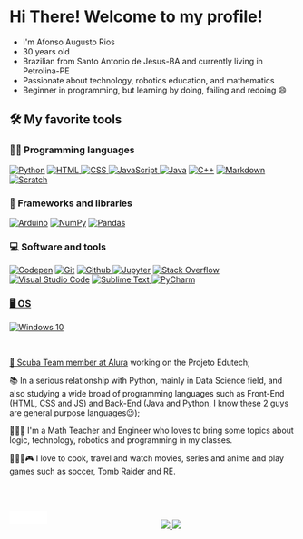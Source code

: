 # Hi There! Welcome to my profile!

- I'm Afonso Augusto Rios
- 30 years old
- Brazilian from Santo Antonio de Jesus-BA and currently living in Petrolina-PE
- Passionate about technology, robotics education, and mathematics
- Beginner in programming, but learning by doing, failing and redoing 😄

<!-- Some badges are from https://github.com/Ileriayo/markdown-badges and https://github.com/DenverCoder1 -->

## 🛠️ My favorite tools

### 👨‍💻 Programming languages

<p>
   <a href="#"><img alt="Python" src="https://img.shields.io/badge/Python%20-%2314354C.svg?logo=python&logoColor=white"></a>
   <a href="#"><img alt="HTML" src="https://img.shields.io/badge/-HTML-05122A?style=flat&logo=HTML5">
   <a href="#"><img alt="CSS" src="https://img.shields.io/badge/-CSS-05122A?style=flat&logo=CSS3&logoColor=1572B6">
   <a href="#"><img alt="JavaScript" src="https://img.shields.io/badge/-JavaScript-05122A?style=flat&logo=javascript">
   <a href="#"><img alt="Java" src="https://img.shields.io/badge/Java-%23007396.svg?logo=java&logoColor=white"></a>
   <a href="#"><img alt="C++" src="https://img.shields.io/badge/C++%20-%2300599C.svg?logo=c%2B%2B&logoColor=white"></a>
   <a href="#"><img alt="Markdown" src="https://img.shields.io/badge/Markdown-%23000000.svg?logo=markdown&logoColor=white"></a>   
   <a href="#"><img alt="Scratch" src="https://img.shields.io/badge/Scratch%20-%234D97FF.svg?logo=scratch&logoColor=white"></a>
</p>

### 🧰 Frameworks and libraries

<p>
    <a href="#"><img alt="Arduino" src="https://img.shields.io/badge/-Arduino-00979D?logo=Arduino&logoColor=white"></a>
    <a href="#"><img alt="NumPy" src="https://img.shields.io/badge/Numpy%20-%23013243.svg?logo=numpy&logoColor=white"></a>
    <a href="#"><img alt="Pandas" src="https://img.shields.io/badge/Pandas%20-%23150458.svg?logo=pandas&logoColor=white"></a>
</p>

### 💻 Software and tools

<p>
    <a href="#"><img alt="Codepen" src="https://img.shields.io/badge/Codepen-000000.svg?logo=codepen&logoColor=white"></a>
    <a href="#"><img alt="Git" src="https://img.shields.io/badge/Git%20-%23F05033.svg?logo=git&logoColor=white"></a>
    <a href="#"><img alt="Github" src="https://img.shields.io/badge/-GitHub-05122A?style=flat&logo=github">
    <a href="#"><img alt="Jupyter" src="https://img.shields.io/badge/Jupyter%20-%23F37626.svg?logo=Jupyter&logoColor=white"></a>
    <a href="#"><img alt="Stack Overflow" src="https://img.shields.io/badge/-Stack%20Overflow-FE7A16?logo=stack-overflow&logoColor=white"></a>
    <a href="#"><img alt="Visual Studio Code" src="https://img.shields.io/badge/Visual%20Studio%20Code-0078d7.svg?logo=visual-studio-code&logoColor=white"></a>
    <a href="#"><img alt="Sublime Text" src="https://img.shields.io/badge/sublime_text-%23575757.svg?style=for-the-badge&logo=sublime-text&logoColor=important"/>
    <a href="#"><img alt="PyCharm" src="https://img.shields.io/badge/pycharm-143?style=for-the-badge&logo=pycharm&logoColor=black&color=black&labelColor=green"/>
</p>
     
### 🖥 OS

<p>
    <a href="#"><img alt="Windows 10" src="https://img.shields.io/badge/Windows-0078D6?style=for-the-badge&logo=windows&logoColor=white" />
</p>

</br>
<div display="inline-block">
 <p align="left">🤿 Scuba Team member at <a href="https://www.alura.com.br/">Alura</a> working on the Projeto Edutech;</p>
 <p align="left">📚 In a serious relationship with Python, mainly in Data Science field, and also studying a wide broad of programming languages such as Front-End (HTML, CSS and JS) and Back-End (Java and Python, I know these 2 guys are general purpose languages😉);</p>
 <p align="left">👨🏽‍🏫 I'm a Math Teacher and Engineer who loves to bring some topics about logic, technology, robotics and programming in my classes.</p>
 <p align="left">👨🏽‍🍳🎮 I love to cook, travel and watch movies, series and anime and play games such as soccer, Tomb Raider and RE.</p>
</div>

</br>
 
<!--
📫 Você pode falar comigo pelo [Instagram](https://www.instagram.com/jeniblo_dev) ou pelo [Twitter](https://twitter.com/jeniblo_dev) (eu demoro a responder as vezes mas sou legal, juro 🙃) e pode conhecer também o meu [site](https://jeniblodev.github.io/-site_projetos/) com um pouco sobre a minha história e meus projetos já desenvolvidos, que estão disponíveis aqui nos repositórios também. =)
-->
 
</br>

<a href="https://www.instagram.com/afonsosr2" target="_blank"><img align="left" alt="Instagram" width="22px" src="https://github.com/Aakarsh-B/trying-repos/blob/master/insta.svg" />
<a href="https://twitter.com/afonsorios" target="_blank"><img align="left" alt="Twitter" width="22px" src="https://github.com/Aakarsh-B/trying-repos/blob/master/twitter.svg" />
<a href="https://www.linkedin.com/in/afonsosr2" target="_blank"><img align="left" alt="LinkedIn" width="22px" src="https://github.com/Aakarsh-B/trying-repos/blob/master/linkedin.svg" />

<!--
<a href="https://dev.to/jeniblo_dev" target="_blank"><img alt="Blog" width="22px" src="https://github.com/Aakarsh-B/trying-repos/blob/master/dev-badge.svg" /></a>
-->

##
<p align="center">
<a href="https://github.com/afonsosr2"><img height="180em" src="https://github-readme-stats-eight-theta.vercel.app/api?username=afonsosr2&show_icons=true&theme=algolia&include_all_commits=true&count_private=true"/>
<img height="180em" src="https://github-readme-stats-eight-theta.vercel.app/api/top-langs/?username=afonsosr2&layout=compact&langs_count=8&theme=algolia"/>
</a>
</p>

